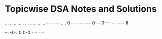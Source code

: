 
# Topicwise DSA Notes and Solutions 
...
.....   ..... ... .... ... ... ---
---   .... 0 - - --- --- 0 -- 0---   -- ---- ll

-=-0= 0
0-0 --- - -
